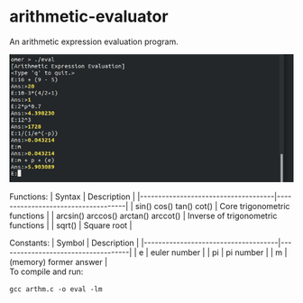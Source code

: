# arithmetic-evaluator
An arithmetic expression evaluation program.

![Screenshot](ss.png)<br/>

Functions:
| Syntax                              | Description                        |
|-------------------------------------|------------------------------------|
| sin() cos() tan() cot()             | Core trigonometric functions       |
| arcsin() arccos() arctan() arccot() | Inverse of trigonometric functions |
| sqrt()                              | Square root                        |
<br/>

Constants:
| Symbol                              | Description                        |
|-------------------------------------|------------------------------------|
| e             | euler number      |
| pi | pi number |
| m                              | (memory) former answer                        |
<br/>
To compile and run:

    gcc arthm.c -o eval -lm
    

